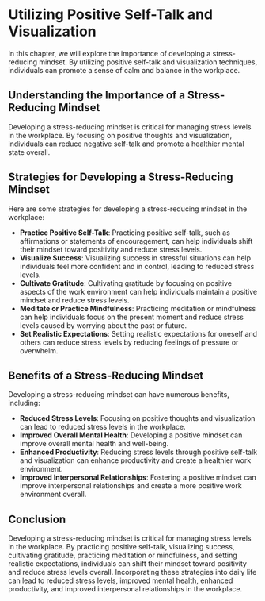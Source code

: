Utilizing Positive Self-Talk and Visualization
===============================================================================================

In this chapter, we will explore the importance of developing a stress-reducing mindset. By utilizing positive self-talk and visualization techniques, individuals can promote a sense of calm and balance in the workplace.

Understanding the Importance of a Stress-Reducing Mindset
---------------------------------------------------------

Developing a stress-reducing mindset is critical for managing stress levels in the workplace. By focusing on positive thoughts and visualization, individuals can reduce negative self-talk and promote a healthier mental state overall.

Strategies for Developing a Stress-Reducing Mindset
---------------------------------------------------

Here are some strategies for developing a stress-reducing mindset in the workplace:

* **Practice Positive Self-Talk**: Practicing positive self-talk, such as affirmations or statements of encouragement, can help individuals shift their mindset toward positivity and reduce stress levels.
* **Visualize Success**: Visualizing success in stressful situations can help individuals feel more confident and in control, leading to reduced stress levels.
* **Cultivate Gratitude**: Cultivating gratitude by focusing on positive aspects of the work environment can help individuals maintain a positive mindset and reduce stress levels.
* **Meditate or Practice Mindfulness**: Practicing meditation or mindfulness can help individuals focus on the present moment and reduce stress levels caused by worrying about the past or future.
* **Set Realistic Expectations**: Setting realistic expectations for oneself and others can reduce stress levels by reducing feelings of pressure or overwhelm.

Benefits of a Stress-Reducing Mindset
-------------------------------------

Developing a stress-reducing mindset can have numerous benefits, including:

* **Reduced Stress Levels**: Focusing on positive thoughts and visualization can lead to reduced stress levels in the workplace.
* **Improved Overall Mental Health**: Developing a positive mindset can improve overall mental health and well-being.
* **Enhanced Productivity**: Reducing stress levels through positive self-talk and visualization can enhance productivity and create a healthier work environment.
* **Improved Interpersonal Relationships**: Fostering a positive mindset can improve interpersonal relationships and create a more positive work environment overall.

Conclusion
----------

Developing a stress-reducing mindset is critical for managing stress levels in the workplace. By practicing positive self-talk, visualizing success, cultivating gratitude, practicing meditation or mindfulness, and setting realistic expectations, individuals can shift their mindset toward positivity and reduce stress levels overall. Incorporating these strategies into daily life can lead to reduced stress levels, improved mental health, enhanced productivity, and improved interpersonal relationships in the workplace.
